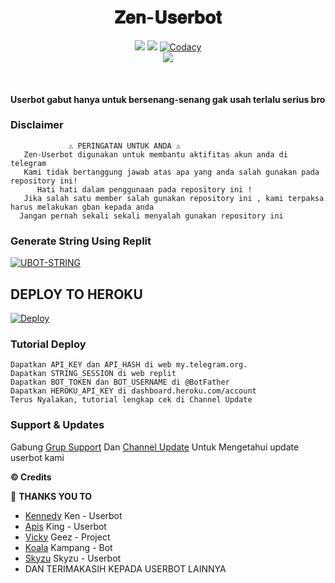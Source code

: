 <h1 align="center"><width="35px">𝐙𝐞𝐧-𝐔𝐬𝐞𝐫𝐛𝐨𝐭</h1>
    
<p align="center">
    <a href="https://www.python.org/" alt="made-with-python"> <img src="https://img.shields.io/badge/Made%20with-Python-black.svg?style=flat-square&logo=python&logoColor=blue&color=red" /></a>
    <a href="https://github.com/okaeri-project/zen-Userbot/graphs/commit-activity" alt="Maintenance"> <img src="https://img.shields.io/badge/Maintained%3F-yes-red.svg?style=flat-square" /></a>
    <a href="https://app.codacy.com/gh/okaeri-project/zen-Userbot/dashboard"> <img src="https://img.shields.io/codacy/grade/a723cb464d5a4d25be3152b5d71de82d?color=red&logo=codacy&style=flat-square" alt="Codacy" /></a><br>
    <a href="https://github.com/okaeri-project/zen-Userbot/commits/main"> <img src="https://img.shields.io/github/last-commit/okaeri-project/zen-Userbot?color=red&logo=github&logoColor=blue&style=flat-square" /></a> 
</p>
    
<p align="center">&nbsp;</p>
    
    
#### Userbot gabut hanya untuk bersenang-senang gak usah terlalu serius bro


### Disclaimer 
```
             ⚠️ PERINGATAN UNTUK ANDA ⚠️ ️
   Zen-Userbot digunakan untuk membantu aktifitas akun anda di telegram
   Kami tidak bertanggung jawab atas apa yang anda salah gunakan pada repository ini!
      Hati hati dalam penggunaan pada repository ini !
   Jika salah satu member salah gunakan repository ini , kami terpaksa harus melakukan gban kepada anda 
  Jangan pernah sekali sekali menyalah gunakan repository ini
```


### Generate String Using Replit

[![UBOT-STRING](https://img.shields.io/badge/run-string__session.py-blue?style=for-the-badge&logo=repl.it)](http://replit.com/@Wahyu2131/String-Okaeri-Userbot?lite=1&outputonly=1#main.py)


## DEPLOY TO HEROKU 
[![Deploy](https://www.herokucdn.com/deploy/button.svg)](https://heroku.com/deploy?template=https://github.com/Wahyu213/Zen-Userbot.git)


### Tutorial Deploy
```
Dapatkan API_KEY dan API_HASH di web my.telegram.org.
Dapatkan STRING_SESSION di web replit
Dapatkan BOT_TOKEN dan BOT_USERNAME di @BotFather
Dapatkan HEROKU_API_KEY di dashboard.heroku.com/account
Terus Nyalakan, tutorial lengkap cek di Channel Update
```


### Support & Updates 
Gabung [Grup Support](https://t.me/OkaeriUserbot) Dan [Channel Update](https://t.me/nbzoning) Untuk Mengetahui update userbot kami


  <b>© Credits</b></summary>

🔰 **THANKS YOU TO**
*   [Kennedy](https://github.com/KennedyProject/KEN-UBOT)    Ken - Userbot
*   [Apis](https://github.com/apisuserbot/King-Userbot)     King - Userbot
*   [Vicky](https://github.com/Vckyou/Geez-Project)    Geez - Project 
*   [Koala](https://github.com/ManusiaRakitan/Kampang-Bot)    Kampang - Bot
*   [Skyzu](https://github.com/skyzu/Skyzu-userbot)    Skyzu - Userbot
*   DAN TERIMAKASIH KEPADA USERBOT LAINNYA
